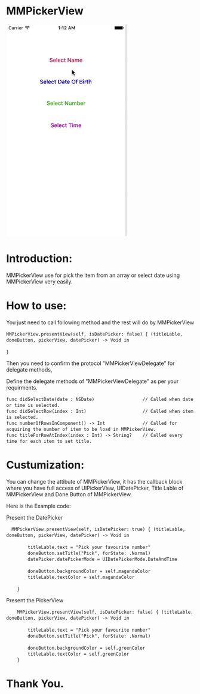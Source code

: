 # MMPickerView

<img src="https://github.com/mmohsin991/MMPickerView/blob/master/MMPickerView.gif" alt="How to use">

# Introduction: 
MMPickerView use for pick the item from an array or select date using MMPickerView very easily.

# How to use:
You just need to call following method and the rest will do by MMPickerView

    MMPickerView.presentView(self, isDatePicker: false) { (titleLable, doneButton, pickerView, datePicker) -> Void in
    
    }
        
Then you need to confirm the protocol "MMPickerViewDelegate" for delegate methods,

Define the delegate methods of "MMPickerViewDelegate" as per your requirments.

    func didSelectDate(date : NSDate)                  // Called when date or time is selected.
    func didSelectRow(index : Int)                     // Called when item is selected.
    func numberOfRowsInComponent() -> Int              // Called for acquiring the number of item to be load in MMPickerView. 
    func titleForRowAtIndex(index : Int) -> String?    // Called every time for each item to set title.
    
# Custumization:
You can change the attibute of MMPickerView, it has the callback block where you have full access of UIPickerView,
UIDatePicker, Title Lable of MMPickerView and Done Button of MMPickerView.
    
Here is the Example code:

Present the DatePicker

      MMPickerView.presentView(self, isDatePicker: true) { (titleLable, doneButton, pickerView, datePicker) -> Void in
            
            titleLable.text = "Pick your favourite number"
            doneButton.setTitle("Pick", forState: .Normal)
            datePicker.datePickerMode = UIDatePickerMode.DateAndTime
            
            doneButton.backgroundColor = self.magandaColor
            titleLable.textColor = self.magandaColor
            
        }
        
Present the PickerView

        MMPickerView.presentView(self, isDatePicker: false) { (titleLable, doneButton, pickerView, datePicker) -> Void in
            
            titleLable.text = "Pick your favourite number"
            doneButton.setTitle("Pick", forState: .Normal)
            
            doneButton.backgroundColor = self.greenColor
            titleLable.textColor = self.greenColor
        }
        
# Thank You.
